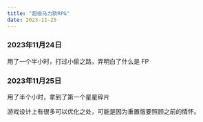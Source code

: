 ```yaml
---
title: "超级马力欧RPG"
date: 2023-11-25
---
```


### 2023年11月24日

用了一个半小时，打过小偷之路，弄明白了什么是 FP

### 2023年11月25日

用了半个小时，拿到了第一个星星碎片

游戏设计上有很多可以优化之处，可能是因为重置版要照顾之前的情怀。



